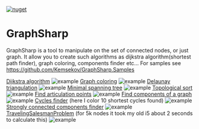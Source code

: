[![nuget](https://img.shields.io/nuget/v/Kemsekov.GraphSharp.svg)](https://www.nuget.org/packages/Kemsekov.GraphSharp/) 
# GraphSharp
GraphSharp is a tool to manipulate on the set of connected nodes, or just graph. 
It allow you to create such algorithms as dijkstra algorithm(shortest path finder), graph coloring, components finder etc...
For samples see https://github.com/Kemsekov/GraphSharp.Samples

[Dijkstra algorithm](https://github.com/Kemsekov/GraphSharp.Samples/tree/main/samples/Dijkstra's%20algorithm)
![example](https://user-images.githubusercontent.com/57869319/149961444-a0afc184-7119-4a8c-99de-4d15f587559f.jpg)
[Graph coloring](https://github.com/Kemsekov/GraphSharp.Samples/tree/main/samples/GraphColoring)
![example](https://user-images.githubusercontent.com/57869319/161608380-1e82a976-16bc-4fca-a249-c5aa0efdb948.jpg)
[Delaunay triangulation](https://github.com/Kemsekov/GraphSharp.Samples/tree/main/samples/DelaunayTriangulation)
![example](https://user-images.githubusercontent.com/57869319/174455462-f0a7b769-33b8-47b9-b6a6-2936c02f4cbb.jpg)
[Minimal spanning tree](https://github.com/Kemsekov/GraphSharp.Samples/tree/main/samples/Tree)
![example](https://user-images.githubusercontent.com/57869319/174455464-e4b8723b-0158-4a9c-ace1-a9e7dc423913.jpg)
[Topological sort](https://github.com/Kemsekov/GraphSharp.Samples/tree/main/samples/TopologicalSort)
![example](https://user-images.githubusercontent.com/57869319/174638380-b39624b7-8c99-4544-a69b-f99f589d72b4.jpg)
[Find articulation points](https://github.com/Kemsekov/GraphSharp.Samples/tree/main/samples/ArticulationPointsFinder)
![example](https://user-images.githubusercontent.com/57869319/176494620-2cb92342-aa2d-432f-bfc6-ca503017464d.jpg)
[Find components of a graph](https://github.com/Kemsekov/GraphSharp.Samples/tree/main/samples/FindComponents)
![example](https://user-images.githubusercontent.com/57869319/176998046-e1ba18c7-9f11-4b9d-bd2f-54537d5d4a0a.jpg)
[Cycles finder](https://github.com/Kemsekov/GraphSharp.Samples/tree/main/samples/CycleFinder) (here I color 10 shortest cycles found)
![example](https://user-images.githubusercontent.com/57869319/179674538-142bf36b-e760-49d8-9ed6-eed3c512e907.jpg)
[Strongly connected components finder](https://github.com/Kemsekov/GraphSharp.Samples/tree/main/samples/StronglyComponentsFinder)
![example](https://user-images.githubusercontent.com/57869319/181353679-86969151-e88e-4600-8db1-8d9e361e96ce.jpg)
[TravelingSalesmanProblem](https://github.com/Kemsekov/GraphSharp.Samples/tree/main/samples/TravelingSalesmanProblem) (for 5k nodes it took my old i5 about 2 seconds to calculate this)
![example](https://user-images.githubusercontent.com/57869319/183226714-827188f0-2f34-4a99-b90d-c6937c5dd41f.jpg)
